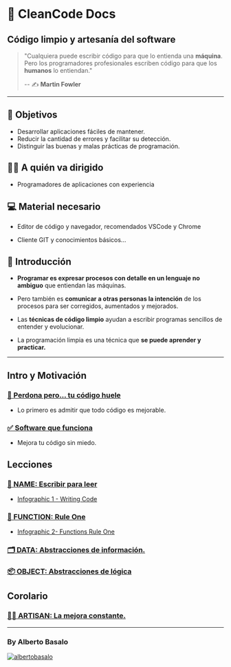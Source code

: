 # 🧼 CleanCode Docs

## Código limpio y artesanía del software

> "Cualquiera puede escribir código para que lo entienda una **máquina**. Pero los programadores profesionales escriben código para que los **humanos** lo entiendan."
>
> -- ✍️ **Martin Fowler**

---

## 🎯 Objetivos

- Desarrollar aplicaciones fáciles de mantener.
- Reducir la cantidad de errores y facilitar su detección.
- Distinguir las buenas y malas prácticas de programación.

## 👨‍💻 A quién va dirigido

- Programadores de aplicaciones con experiencia

## 💻 Material necesario

- Editor de código y navegador, recomendados VSCode y Chrome

- Cliente GIT y conocimientos básicos...

## 🏁 Introducción

- **Programar es expresar procesos con detalle en un lenguaje no ambiguo** que entiendan las máquinas.

- Pero también es **comunicar a otras personas la intención** de los procesos para ser corregidos, aumentados y mejorados.

- Las **técnicas de código limpio** ayudan a escribir programas sencillos de entender y evolucionar.

- La programación limpia es una técnica que **se puede aprender y practicar.**

---

## Intro y Motivación

### [🤢 Perdona pero... tu código huele](./1-perdona_pero_tu_codigo_huele.md)

- Lo primero es admitir que todo código es mejorable.

### [✅ Software que funciona](./2-software_que_funciona.md)

- Mejora tu código sin miedo.

## Lecciones

### [📘 NAME: Escribir para leer](./1-name/1-estilo_y_orden.md)

- [Infographic 1 - Writing Code](/infographics/1-writing_code.png)

### [🔀 FUNCTION: Rule One](./2-function/1-declaracion_asignacion_e_invocacion.md)

- [Infographic 2- Functions Rule One](/infographics/2-functions_rule_one.png)

### [🗂️ DATA: Abstracciones de información.](./3-data/1-condiciones_y_algoritmos.md)

### [📦 OBJECT: Abstracciones de lógica](https://github.com/LabsAdemy/Docs-CleanCode-Intro/tree/OBJECT)

## Corolario

### [👨‍🍳 ARTISAN: La mejora constante.](https://github.com/LabsAdemy/Docs-CleanCode-Intro/tree/ARTISAN)

---

<h3>By Alberto Basalo</h3>
<p>
<a href="https://twitter.com/albertobasalo" target="blank"><img src="https://img.shields.io/twitter/follow/albertobasalo?logo=twitter&style=for-the-badge" alt="albertobasalo" /></a>
